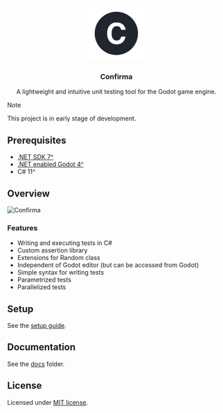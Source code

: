 <div align="center">
 <img height=128 src="./docs/resources/icon.svg" />
 <h3>Confirma</h1>
 <p>A lightweight and intuitive unit testing tool for the Godot game engine.</p>
</div>

> [!NOTE]
> This project is in early stage of development.

## Prerequisites

- [.NET SDK 7^](https://dotnet.microsoft.com/en-us/download)
- [.NET enabled Godot 4^](https://godotengine.org/download)
- C# 11^

## Overview

![Confirma](https://github.com/MASSHUU12/godot-confirma/assets/61974579/47d2a6b1-113b-4142-8441-244e14f894b8)

### Features

- Writing and executing tests in C#
- Custom assertion library
- Extensions for Random class
- Independent of Godot editor (but can be accessed from Godot)
- Simple syntax for writing tests
- Parametrized tests
- Parallelized tests

## Setup

See the [setup guide](./docs/SETUP.md).

## Documentation

See the [docs](./docs/) folder.

## License

Licensed under [MIT license](./LICENSE).
